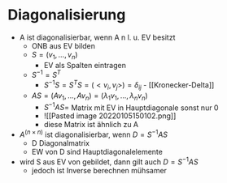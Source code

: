 # Diagonalisierung
+ A ist diagonalisierbar, wenn A n l. u. EV besitzt
	+ ONB aus EV bilden
	+ $S=(v_1,...,v_n)$
		+ EV als Spalten eintragen
	+ $S^{-1}=S^T$
		+ $S^{-1}S=S^TS=(<v_i,v_j>)=δ_{ij}$ - [[Kronecker-Delta]]
	+ $AS=(Av_1,...,Av_n) = (λ_1v_1,...,λ_nv_n)$
		+ $S^{-1}AS=$ Matrix mit EV in Hauptdiagonale sonst nur 0
		+ ![[Pasted image 20220105150102.png]]
		+ diese Matrix ist ähnlich zu A
+ $A^(n×n)$ ist diagonalisierbar, wenn $D=S^{-1}AS$
	+ D Diagonalmatrix
	+ EW von D sind Hauptdiagonalelemente
+ wird S aus EV von gebildet, dann gilt auch $D=S^{-1}AS$
	+ jedoch ist Inverse berechnen mühsamer